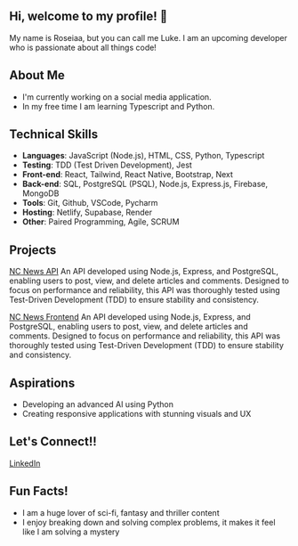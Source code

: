 ## Hi, welcome to my profile! 👋
My name is Roseiaa, but you can call me Luke. I am an upcoming developer who is passionate about all things code!


## About Me
- I'm currently working on a social media application.
- In my free time I am learning Typescript and Python.

## Technical Skills
- **Languages**:  JavaScript (Node.js), HTML, CSS, Python, Typescript
- **Testing**: TDD (Test Driven Development), Jest
- **Front-end**: React, Tailwind, React Native, Bootstrap, Next
- **Back-end**: SQL, PostgreSQL (PSQL), Node.js, Express.js, Firebase, MongoDB
- **Tools**: Git, Github, VSCode, Pycharm
- **Hosting**: Netlify, Supabase, Render
- **Other**: Paired Programming, Agile, SCRUM 


## Projects
[NC News API](https://github.com/roseiaa/nc-news/blob/main/README.md)
An API developed using Node.js, Express, and PostgreSQL, enabling users to post, view, and delete articles and comments. Designed to focus on performance and reliability, this API was thoroughly tested using Test-Driven Development (TDD) to ensure stability and consistency.

[NC News Frontend](https://github.com/roseiaa/project-week-fe/blob/main/README.md)
An API developed using Node.js, Express, and PostgreSQL, enabling users to post, view, and delete articles and comments. Designed to focus on performance and reliability, this API was thoroughly tested using Test-Driven Development (TDD) to ensure stability and consistency.

## Aspirations
- Developing an advanced AI using Python
- Creating responsive applications with stunning visuals and UX

## Let's Connect!! 
[LinkedIn](https://www.linkedin.com/in/luke-robinson-263070213/)

## Fun Facts!
- I am a huge lover of sci-fi, fantasy and thriller content
- I enjoy breaking down and solving complex problems, it makes it feel like I am solving a mystery
<!--
**roseiaa/roseiaa** is a ✨ _special_ ✨ repository because its `README.md` (this file) appears on your GitHub profile.

Here are some ideas to get you started:

- 🔭 I’m currently working on ...
- 🌱 I’m currently learning ...
- 👯 I’m looking to collaborate on ...
- 🤔 I’m looking for help with ...
- 💬 Ask me about ...
- 📫 How to reach me: ...
- 😄 Pronouns: ...
- ⚡ Fun fact: ...
-->
